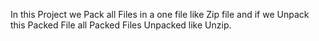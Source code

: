 In this Project we Pack all Files in a one file like Zip file and if we Unpack this Packed File all Packed Files Unpacked like Unzip.

